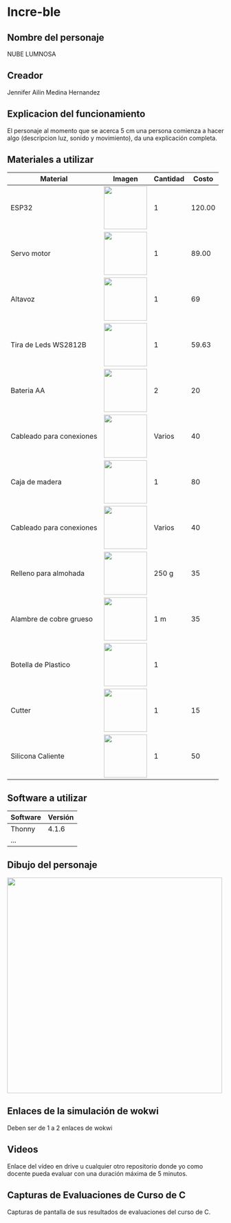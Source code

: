 # Incre-ble
## Nombre del personaje
NUBE LUMNOSA
## Creador
Jennifer Ailin Medina Hernandez

## Explicacion del funcionamiento
El personaje al momento que se acerca 5 cm una persona comienza a hacer algo (descripcion luz, sonido y movimiento), da una explicación completa.

## Materiales a utilizar
| Material | Imagen | Cantidad | Costo |
|----------|--------|----------|-------|
| ESP32    | <img src="https://github.com/user-attachments/assets/0d280367-493e-4f7c-a587-36e1f822116b" width="100"/> | 1 | 120.00 |
| Servo motor  | <img src="https://m.media-amazon.com/images/I/51ZhuPCUauL._AC_UF894,1000_QL80_.jpg" width="100"/> | 1 | 89.00 |
|   Altavoz    |     <img src="https://encrypted-tbn0.gstatic.com/shopping?q=tbn:ANd9GcT2Uex9EaVH0t9VSWeqHC4T4kqgwmRSdmPtPs6Bym2Eh6qONbHuEYl-q0GPq9c_qOwTvFpXFIkd_iKgEQ0s-ocg3K6gz20E-gT0spYL_tjXi6lDQFQtG-QXhw&usqp=CAE" width="100"/>     |     1  |  69     |
|Tira de Leds WS2812B |<img src="https://encrypted-tbn2.gstatic.com/shopping?q=tbn:ANd9GcS4Ope2SG53gZJe0s0Ad-kH1jtRJmgpC0cB_AtJKsQLMApya8qx5WMTLOWIf5-DdwDTub9oNvLHsQNsrY0AvKMpqO9p15Y-OPncZeMcqhKX&usqp=CAE" width="100"/> | 1 | 59.63|
|Bateria AA |<img src="https://euroelectrica.com.mx/wp-content/uploads/2018/12/1500.jpg" width="100"/> | 2 |20|
|Cableado para conexiones |<img src="https://m.media-amazon.com/images/I/71fdyWUFT8L.jpg" width="100"/> | Varios |40|
|Caja de madera |<img src="https://previews.123rf.com/images/nielskliim/nielskliim1501/nielskliim150100003/35815128-peque%C3%B1a-caja-uni%C3%B3-caja-de-madera.jpg" width="100"/> | 1 |80|
|Cableado para conexiones |<img src="https://m.media-amazon.com/images/I/71fdyWUFT8L.jpg" width="100"/> | Varios |40|
|Relleno para almohada |<img src="https://img.kwcdn.com/product/Fancyalgo/VirtualModelMatting/6fd48480dfdaf037af68aa1085d1d809.jpg?imageMogr2/auto-orient%7CimageView2/2/w/800/q/70/format/webp" width="100"/> | 250 g |35|
|Alambre de cobre grueso |<img src="https://aymet.com.ar/wp-content/uploads/2023/05/cobre.webp" width="100"/> | 1 m |35|
|Botella de Plastico |<img src="https://thumbs.dreamstime.com/z/botella-de-refresco-pl%C3%A1stico-grande-sobre-fondo-blanco-253497383.jpg" width="100"/> | 1  ||
|Cutter |<img src="https://www.construactivo.com/5896-large_default/cutter-profesional-alma-metalica-18mm-truper.jpg" width="100"/> | 1  |15|
|Silicona Caliente |<img src="https://i.pinimg.com/736x/e9/57/cc/e957ccedc373cd614b2b0b99678acb0d.jpg" width="100"/> | 1  |50|



## Software a utilizar
|Software|Versión|
|--|--|
|Thonny|4.1.6|
|...||

## Dibujo del personaje
<img src="https://github.com/user-attachments/assets/f0172f0d-6855-4e6c-9380-4a13d84b0dbb" width="500"/>

## Enlaces de la simulación de wokwi
Deben ser de 1 a 2 enlaces de wokwi

## Videos
Enlace del vídeo en drive u cualquier otro repositorio donde yo como docente pueda evaluar con una duración máxima de 5 minutos.

## Capturas de Evaluaciones de Curso de C
Capturas de pantalla de sus resultados de evaluaciones del curso de C.

